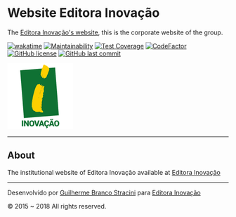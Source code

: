 # Website Editora Inovação

The [Editora Inovação's website](https://www.editorainovacao.com.br), this is the corporate website of the group.

[![wakatime](https://wakatime.com/badge/github/InovacaoMediaBrasil/EditoraInovacao.svg)](https://wakatime.com/badge/github/InovacaoMediaBrasil/EditoraInovacao)
[![Maintainability](https://api.codeclimate.com/v1/badges/6386e2c83f6c6566e61f/maintainability)](https://codeclimate.com/github/InovacaoMediaBrasil/EditoraInovacao/maintainability)
[![Test Coverage](https://api.codeclimate.com/v1/badges/6386e2c83f6c6566e61f/test_coverage)](https://codeclimate.com/github/InovacaoMediaBrasil/EditoraInovacao/test_coverage)
[![CodeFactor](https://www.codefactor.io/repository/github/inovacaomediabrasil/editorainovacao/badge)](https://www.codefactor.io/repository/github/inovacaomediabrasil/editorainovacao)
[![GitHub license](https://img.shields.io/github/license/InovacaoMediaBrasil/EditoraInovacao)](https://github.com/InovacaoMediaBrasil/EditoraInovacao)
[![GitHub last commit](https://img.shields.io/github/last-commit/InovacaoMediaBrasil/EditoraInovacao/main)](https://github.com/InovacaoMediaBrasil/EditoraInovacao)

![EditoraInovacao](logo.png)

---

## About

The institutional website of Editora Inovação available at [Editora Inovação](https://www.editorainovacao.com.br)

---

Desenvolvido por [Guilherme Branco Stracini](https://www.guilhermebranco.com.br) para [Editora Inovação](https://www.editorainovacao.com.br) 

© 2015 ~ 2018 All rights reserved.
